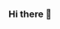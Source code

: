 ### Hi there 👋

<!--
**Macktireh/Macktireh** is a ✨ _special_ ✨ repository because its `README.md` (this file) appears on your GitHub profile.

Here are some ideas to get you started:

- 🔭 I’m currently working on ...
- 🌱 I’m currently learning ...
- 👯 I’m looking to collaborate on ...
- 🤔 I’m looking for help with ...
- 💬 Ask me about ...
- 📫 How to reach me: ...
- 😄 Pronouns: ...
- ⚡ Fun fact: ...


![GitHub stats](https://github-readme-stats.vercel.app/api?username=macktireh&show_icons=true&theme=tokyonight)

![Top languages](https://github-readme-stats.vercel.app/api/top-langs/?username=macktireh&show_icons=true&theme=tokyonight)
<img src="https://github-readme-stats.vercel.app/api?username=macktireh&show_icons=true&theme=radical" />


<div style="display: flex;">
  <img src="https://github-readme-stats.vercel.app/api/top-langs/?username=macktireh&theme=tokyonight" />
</div>
-->
